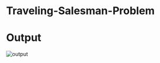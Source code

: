# Traveling-Salesman-Problem
# Output

![output](https://github.com/shakilahmedraju/Student-Study-Portal-Django/assets/126360201/19bafd75-ed81-4f63-b4e6-c1f6b93db3d7)
